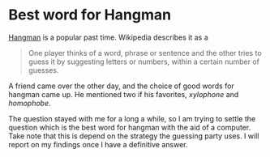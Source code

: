 # Best word for Hangman

[Hangman][hangman] is a popular past time. Wikipedia describes it as a

> One player thinks of a word, phrase or sentence and the other tries to guess
> it by suggesting letters or numbers, within a certain number of guesses. 

A friend came over the other day, and the choice of good words for hangman came
up. He mentioned two if his favorites, *xylophone* and *homophobe*.

The question stayed with me for a long a while, so I am trying to settle the
question which is the best word for hangman with the aid of a computer. Take
note that this is depend on the strategy the guessing party uses. I will report
on my findings once I have a definitive answer.

[hangman]: https://en.wikipedia.org/wiki/Hangman_%28game%29
